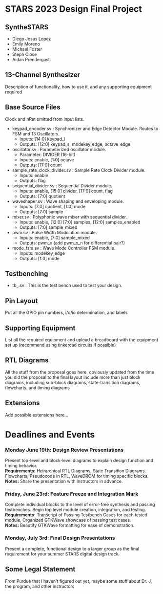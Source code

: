 # STARS 2023 Design Final Project

## SyntheSTARS
* Diego Jesus Lopez
* Emily Moreno
* Michael Foster
* Steph Close
* Aidan Prendergast

## 13-Channel Synthesizer
Description of functionality, how to use it, and any supporting equipment required

## Base Source Files
Clock and nRst omitted from input lists.
- keypad_encoder.sv              : Synchronizer and Edge Detector Module. Routes to FSM and 13 Oscillators.
  - Inputs: [14:0] keypad_i
  - Outputs: [12:0] keypad_s, modekey_edge, octave_edge
- oscillator.sv                  : Parameterized oscillator module.
  - Parameter: DIVIDER (16-bit)
  - Inputs: enable, [1:0] octave
  - Outputs: [17:0] count
- sample_rate_clock_divider.sv   : Sample Rate Clock Divider module.
  - Inputs: enable
  - Outputs: flag
- sequential_divider.sv          : Sequential Divider module.
  - Inputs: enable, [15:0] divider, [17:0] count, flag
  - Outputs: [7:0] quotient
- waveshaper.sv                  : Wave shaping and enveloping module.
  - Inputs: [7:0] quotient, [1:0] mode
  - Outputs: [7:0] sample
- mixer.sv                       : Polyphonic wave mixer with sequential divider.
  - Inputs: enable, [12:0] [7:0] samples, [12:0] samples_enabled
  - Outputs: [7:0] sample_mixed
- pwm.sv                         : Pulse Width Modulation module.
  - Inputs: enable, [7:0] sample_mixed
  - Outputs: pwm_o (add pwm_o_n for differential pair?)
- mode_fsm.sv                    : Wave Mode Controller FSM module.
  - Inputs: modekey_edge
  - Outputs: [1:0] mode

## Testbenching
- tb_.sv : This is the test bench used to test your design.

## Pin Layout
Put all the GPIO pin numbers, i/o/io determination, and labels

## Supporting Equipment
List all the required equipment and upload a breadboard with the equipment set up (recommend using tinkercad circuits if possible)

## RTL Diagrams
All the stuff from the proposal goes here, obviously updated from the time you did the proposal to the final layout
Include more than just block diagrams, including sub-block diagrams, state-transition diagrams, flowcharts, and timing diagrams

## Extensions
Add possible extensions here...

# Deadlines and Events
### Monday June 19th: Design Review Presentations
  
  Present top-level and block-level diagrams to explain design function and timing behavior.
<br><b>Requirements:</b> Heirarchical RTL Diagrams, State Transition Diagrams, Flowcharts, Pseudocode in RTL, WaveDROM for timing specific blocks.
<br><b>Notes:</b> Share the presentation with instructors in advance.

### Friday, June 23rd: Feature Freeze and Integration Mark

  Complete individual blocks to the level of error-free synthesis and passing testbenches. Begin top level module creation, integration, and testing.
<br><b>Requirements:</b> Transcript of Passing Testbench Cases for each tested module, Organized GTKWave showcase of passing test cases.
<br><b>Notes:</b> Beautify GTKWave formatting for ease of demonstration.

### Monday, July 3rd: Final Design Presentations

  Present a complete, functional design to a larger group as the final requirement for your summer STARS digital design track.

## Some Legal Statement
From Purdue that I haven't figured out yet, maybe some stuff about Dr. J, the program, and other instructors
